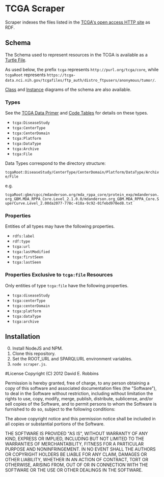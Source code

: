 # TCGA Scraper

Scraper indexes the files listed in the [TCGA's open access HTTP site](tcga-data.nci.nih.gov/tcgafiles/ftp_auth/distro_ftpusers/anonymous/tumor/) as RDF.

## Schema

The Schema used to represent resources in the TCGA is available as a [Turtle File](http://purl.org/tcga/core).

As used below, the prefix ``tcga`` represents ``http://purl.org/tcga/core``, while ``tcgaRoot`` represents ``https://tcga-data.nci.nih.gov/tcgafiles/ftp_auth/distro_ftpusers/anonymous/tumor/``.

[Class](https://docs.google.com/open?id=0Bzu4cytkv4B8Y1VMVXNOMFhvaGM) and [Instance](https://docs.google.com/open?id=0Bzu4cytkv4B8V3lsc0VzQWE2c28) diagrams of the schema are also available.

### Types

See the [TCGA Data Primer](https://wiki.nci.nih.gov/display/TCGA/TCGA+Data+Primer) and [Code Tables](https://tcga-data.nci.nih.gov/datareports/codeTablesReport.htm?codeTable=center) for details on these types.

* ``tcga:DiseaseStudy``
* ``tcga:CenterType``
* ``tcga:CenterDomain``
* ``tcga:Platform``
* ``tcga:DataType``
* ``tcga:Archive``
* ``tcga:File``

Data Types correspond to the directory structure:

``tcgaRoot:DiseaseStudy/CenterType/CenterDomain/Platform/DataType/Archive/File``

e.g.

``tcgaRoot:gbm/cgcc/mdanderson.org/mda_rppa_core/protein_exp/mdanderson.org_GBM.MDA_RPPA_Core.Level_2.1.0.0/mdanderson.org_GBM.MDA_RPPA_Core.SuperCurve.Level_2.00da2077-778c-418a-9c92-01febd970ed8.txt``

### Properties

Entities of all types may have the following properties.

* ``rdfs:label``
* ``rdf:type``
* ``tcga:url``
* ``tcga:lastModified``
* ``tcga:firstSeen``
* ``tcga:lastSeen``

### Properties Exclusive to ``tcga:file`` Resources

Only entities of type ``tcga:file`` have the following properties.

* ``tcga:diseaseStudy``
* ``tcga:centerType``
* ``tcga:centerDomain``
* ``tcga:platform``
* ``tcga:dataType``
* ``tcga:archive``

## Installation

0. Install NodeJS and NPM.
1. Clone this repository.
2. Set the ROOT_URL and SPARQLURL environment variables.
3. ``node scraper.js``.

#License
Copyright (C) 2012 David E. Robbins

Permission is hereby granted, free of charge, to any person obtaining a copy of this software and associated documentation files (the "Software"), to deal in the Software without restriction, including without limitation the rights to use, copy, modify, merge, publish, distribute, sublicense, and/or sell copies of the Software, and to permit persons to whom the Software is furnished to do so, subject to the following conditions:

The above copyright notice and this permission notice shall be included in all copies or substantial portions of the Software.

THE SOFTWARE IS PROVIDED "AS IS", WITHOUT WARRANTY OF ANY KIND, EXPRESS OR IMPLIED, INCLUDING BUT NOT LIMITED TO THE WARRANTIES OF MERCHANTABILITY, FITNESS FOR A PARTICULAR PURPOSE AND NONINFRINGEMENT. IN NO EVENT SHALL THE AUTHORS OR COPYRIGHT HOLDERS BE LIABLE FOR ANY CLAIM, DAMAGES OR OTHER LIABILITY, WHETHER IN AN ACTION OF CONTRACT, TORT OR OTHERWISE, ARISING FROM, OUT OF OR IN CONNECTION WITH THE SOFTWARE OR THE USE OR OTHER DEALINGS IN THE SOFTWARE.
